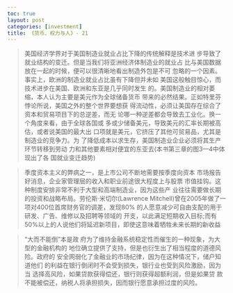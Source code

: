 ```yaml
---
toc: true
layout: post
categories: [investment]
title: 《货币、权力与人》- 21
---
```

> 美国经济学界对于美国制造业就业占比下降的传统解释是技术进 步导致了就业结构的变迁。但是当我们将亚洲经济体制造业的就业占 比与美国数据放在一起的时候，便可以很清晰地看出制造外包是不可 忽略的一个因素。事实上，欧洲的制造业就业占比虽有下降但并未如 美国这般触目惊心，而技术进步在美国、欧洲和东亚是几乎同时发生
的。美国制造业的相对萎缩，本人认为主要是美元作为全球储备货币 带来的必然结果。正如特里芬悖论所说，美国之外的整个世界要想获 得流动性，必须让美国存在综合了资本和贸易项目下的总逆差，而无 论哪一种逆差都会导致去工业化。换一个角度来看，由于全球各国或 多或少储备美元，导致美元的汇率长期被高估，或者说美国的最大出 口项就是美元，它挤压了其他可贸易品，尤其是制造业的竞争力。为 了降低成本以求生存，美国制造业企业必须将其生产环节转移到劳动 力和其他要素相对便宜的东亚去(本书第三章的图3—4中体现出了各 国就业变迁趋势)

> 季度资本主义的弊病之一，是上市公司不断地需要按季度向资本 市场报告好消息，企业家管理层的收入和职业前途很大程度上与股票 市值挂钩。这种制度安排非常不利于大型和高端制造业，因为这些产 业往往需要做长期的投资和战略布局。劳伦斯·米切尔(Lawrence Mitchell)曾在2005年做了一项对400位首席财务官的调差，发现80% 的人愿意减少可自由支配的用于研发、广告、维修以及招聘等领域的 开支，以此满足短期收入目标;而有50%以上的人说他们将延迟新项目，即使这意味着牺牲未来长期的新收益

> “大而不能倒”本是政 府为了维持金融系统稳定性而催生的一种现象，为大型的金融机构的 地位确立提供了支持，但是也衍生出了相当程度的道德风险。政府的 安全网弱化了金融业的市场纪律，因为在这种情况下，储户知道他们 的利益在银行倒闭时不会受到损失，银行业也受到风险激励，因为当 选择高风险，如果贷款获得偿还，银行则获得超额利润，但是如果贷 款不能被偿还，纳税人将承担损失，因而银行愿意承担过度的风险。
